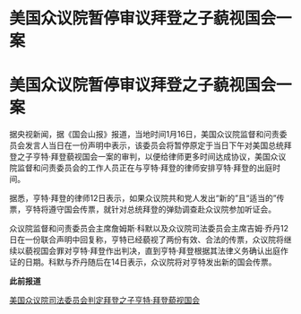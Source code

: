 # 美国众议院暂停审议拜登之子藐视国会一案

# 美国众议院暂停审议拜登之子藐视国会一案

据央视新闻，据《国会山报》报道，当地时间1月16日，美国众议院监督和问责委员会发言人当日在一份声明中表示，该委员会将暂停原定于当日下午对美国总统拜登之子亨特·拜登藐视国会一案的审判，以便给律师更多时间达成协议，美国众议院监督和问责委员会的工作人员正在与亨特·拜登的律师安排亨特·拜登的出庭时间。

据悉，亨特·拜登的律师12日表示，如果众议院共和党人发出“新的”且“适当的”传票，亨特将遵守国会传票，就针对总统拜登的弹劾调查赴众议院参加听证会。

众议院监督和问责委员会主席詹姆斯·科默以及众议院司法委员会主席吉姆·乔丹12日在一份联合声明中回复称，亨特已经藐视了两份有效、合法的传票，众议院将继续以藐视国会罪对亨特·拜登作出判决，直到亨特·拜登根据其法律义务确认出庭作证的日期。科默与乔丹随后在14日表示，众议院将对亨特发出新的国会传票。

**此前报道**

[美国众议院司法委员会判定拜登之子亨特·拜登藐视国会 ](https://news.qq.com/rain/a/20240111A00PPP00)

